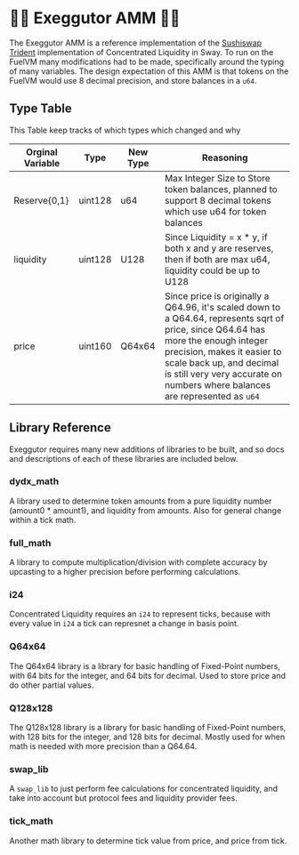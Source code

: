 # 🌴🔱 Exeggutor AMM 🌴🔱

The Exeggutor AMM is a reference implementation of the [Sushiswap Trident](https://github.com/sushiswap/trident) implementation of Concentrated Liquidity in Sway. To run on the FuelVM many modifications had to be made, specifically around the typing of many variables. The design expectation of this AMM is that tokens on the FuelVM would use 8 decimal precision, and store balances in a `u64`.

## Type Table

This Table keep tracks of which types which changed and why

| Orginal Variable |  Type  |  New Type  |  Reasoning |
| ---------------- | -------|------------|------------|
| Reserve{0,1}         | uint128 |  u64       | Max Integer Size to Store token balances, planned to support 8 decimal tokens which use u64 for token balances         |
| liquidity         | uint128 |  U128       | Since Liquidity = x * y, if both x and y are reserves, then if both are max u64, liquidity could be up to U128         |
| price         | uint160 |  Q64x64       | Since price is originally a Q64.96, it's scaled down to a Q64.64, represents sqrt of price, since Q64.64 has more the enough integer precision, makes it easier to scale back up, and decimal is still very very accurate on numbers where balances are represented as `u64`        |

## Library Reference

Exeggutor requires many new additions of libraries to be built, and so docs and descriptions of each of these libraries are included below.

### dydx_math

A library used to determine token amounts from a pure liquidity number (amount0 * amount1), and liquidity from amounts. Also for general change within a tick math.

### full_math

A library to compute multiplication/division with complete accuracy by upcasting to a higher precision before performing calculations.

### i24

Concentrated Liquidity requires an `i24` to represent ticks, because with every value in `i24` a tick can represnet a change in basis point.

### Q64x64

The Q64x64 library is a library for basic handling of Fixed-Point numbers, with 64 bits for the integer, and 64 bits for decimal. Used to store price and do other partial values.

### Q128x128

The Q128x128 library is a library for basic handling of Fixed-Point numbers, with 128 bits for the integer, and 128 bits for decimal. Mostly used for when math is needed with more precision than a Q64.64.

### swap_lib

A `swap_lib` to just perform fee calculations for concentrated liquidity, and take into account but protocol fees and liquidity provider fees.

### tick_math

Another math library to determine tick value from price, and price from tick.


